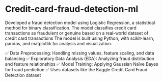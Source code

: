 # Credit-card-fraud-detection-ml
Developed a fraud detection model using Logistic Regression, a statistical method for binary classification. The model classifies credit card transactions as fraudulent or genuine based on a real-world dataset of credit card transactions The model is built using Python, with scikit-learn, pandas, and matplotlib for analysis and visualization.

✅ Data Preprocessing: Handling missing values, feature scaling, and data balancing
✅ Exploratory Data Analysis (EDA): Analyzing fraud distribution and feature relationships
✅ Model Training: Applying Gaussian Naïve Bayes for fraud prediction
✅ Uses datasets like the Kaggle Credit Card Fraud Detection dataset  


